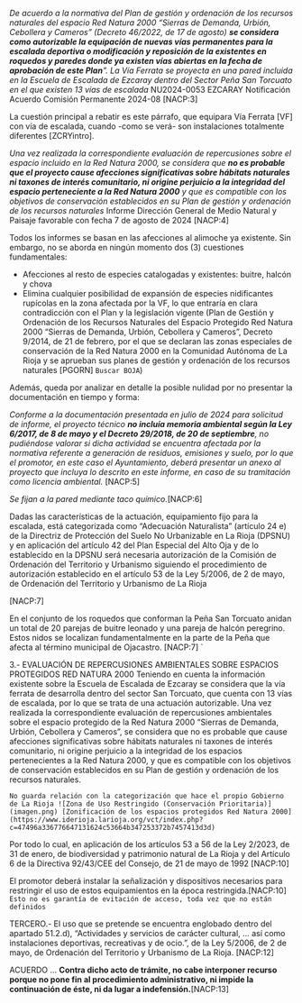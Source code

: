*De acuerdo a la normativa del Plan de gestión y ordenación de los recursos naturales del espacio Red Natura 2000 “Sierras de Demanda, Urbión, Cebollera y Cameros” (Decreto 46/2022, de 17 de agosto) **se considera como autorizable la equipación de nuevas vías permanentes para la escalada deportiva o modificación y reposición de la existentes en roquedos y paredes donde ya existen vías abiertas en la fecha de aprobación de este Plan**”. La Vía Ferrata se proyecta en una pared incluida en la Escuela de Escalada de Ezcaray dentro del Sector Peña San Torcuato en el que existen 13 vías de escalada* NU2024-0053 EZCARAY Notificación Acuerdo Comisión Permanente 2024-08 [NACP:3]

La cuestión principal a rebatir es este párrafo, que equipara Vía Ferrata [VF] con vía de escalada, cuando -como se verá- son instalaciones totalmente diferentes [ZCRYintro].

*Una vez realizada la correspondiente evaluación de repercusiones sobre el espacio incluido en la Red Natura 2000, se considera que **no es probable que el proyecto cause afecciones significativas sobre hábitats naturales ni taxones de interés comunitario, ni origine perjuicio a la integridad del espacio perteneciente a la Red Natura 2000** y que es compatible con los objetivos de conservación establecidos en su Plan de gestión y ordenación de los recursos naturales* Informe Dirección General de Medio Natural y Paisaje favorable con fecha 7 de agosto de 2024 [NACP:4]

Todos los informes se basan en las afecciones al alimoche ya existente. Sin embargo, no se aborda en ningún momento dos (3) cuestiones fundamentales:

- Afecciones al resto de especies catalogadas y existentes: buitre, halcón y chova
- Elimina cualquier posibilidad de expansión de especies nidificantes rupícolas en la zona afectada por la VF, lo que entraría en clara contradicción con el Plan y la legislación vigente (Plan de Gestión y Ordenación de los Recursos Naturales del Espacio Protegido Red Natura 2000 “Sierras de Demanda, Urbión, Cebollera y Cameros”, Decreto 9/2014, de 21 de febrero, por el que se declaran las zonas especiales de conservación de la Red Natura 2000 en la Comunidad Autónoma de La Rioja y se aprueban sus planes de gestión y ordenación de los recursos naturales [PGORN] `Buscar BOJA`)


Además, queda por analizar en detalle la posible nulidad por no presentar la documentación en tiempo y forma:

*Conforme a la documentación presentada en julio de 2024 para solicitud de informe, el proyecto técnico **no incluía memoria ambiental según la Ley 6/2017, de 8 de mayo y el Decreto 29/2018, de 20 de septiembre**, no pudiéndose valorar si dicha actividad se encuentra afectada por la normativa referente a generación de residuos, emisiones y suelo, por lo que el promotor, en este caso el Ayuntamiento, deberá presentar un anexo al proyecto que incluya lo descrito en este informe, en caso de su tramitación como licencia ambiental.* [NACP:5]

*Se fijan a la pared mediante taco químico.*[NACP:6]


Dadas las características de la actuación, equipamiento fijo para la escalada, está categorizada como
“Adecuación Naturalista” (artículo 24 e) de la Directriz de Protección del Suelo No Urbanizable en La
Rioja (DPSNU) y en aplicación del artículo 42 del Plan Especial del Alto Oja y de lo establecido en la
DPSNU será necesaria autorización de la Comisión de Ordenación del Territorio y Urbanismo siguiendo
el procedimiento de autorización establecido en el artículo 53 de la Ley 5/2006, de 2 de mayo, de
Ordenación del Territorio y Urbanismo de La Rioja

[NACP:7]

En el conjunto de los roquedos que conforman la Peña San Torcuato anidan un total de 20 parejas de
buitre leonado y una pareja de halcón peregrino.
Estos nidos se localizan fundamentalmente en la parte de la Peña que afecta al término municipal de
Ojacastro. [NACP:7] `

3.- EVALUACIÓN DE REPERCUSIONES AMBIENTALES SOBRE ESPACIOS PROTEGIDOS RED NATURA 2000
Teniendo en cuenta la información existente sobre la Escuela de Escalada de Ezcaray se considera que
la vía ferrata de desarrolla dentro del sector San Torcuato, que cuenta con 13 vías de escalada, por lo
que se trata de una actuación autorizable.
Una vez realizada la correspondiente evaluación de repercusiones ambientales sobre el espacio
protegido de la Red Natura 2000 “Sierras de Demanda, Urbión, Cebollera y Cameros”, se considera que
no es probable que cause afecciones significativas sobre hábitats naturales ni taxones de interés
comunitario, ni origine perjuicio a la integridad de los espacios pertenecientes a la Red Natura 2000, y
que es compatible con los objetivos de conservación establecidos en su Plan de gestión y ordenación de
los recursos naturales.

`No guarda relación con la categorización que hace el propio Gobierno de La Rioja ![Zona de Uso Restringido (Conservación Prioritaria)](imagen.png) [Zonificación de los espacios protegidos Red Natura 2000](https://www.iderioja.larioja.org/vct/index.php?c=47496a336776647131624c53664b347253372b7457413d3d)`

Por todo lo cual, en aplicación de los artículos 53 a 56 de la Ley 2/2023, de 31 de enero, de biodiversidad
y patrimonio natural de La Rioja y del Artículo 6 de la Directiva 92/43/CEE del Consejo, de 21 de mayo
de 1992 [NACP:10]

El promotor deberá instalar la señalización y dispositivos necesarios para restringir el uso de
estos equipamientos en la época restringida.[NACP:10] `Esto no es garantía de evitación de acceso, toda vez que no están definidos`

TERCERO.- El uso que se pretende se encuentra englobado dentro del apartado 51.2.d), “Actividades y
servicios de carácter cultural, … así como instalaciones deportivas, recreativas y de ocio.”, de la Ley 5/2006, de 2
de mayo, de Ordenación del Territorio y Urbanismo de La Rioja. [NACP:12]

ACUERDO
...
**Contra dicho acto de trámite, no cabe interponer recurso porque no pone fin al procedimiento administrativo, ni impide la continuación de éste, ni da lugar a indefensión.**[NACP:13]





